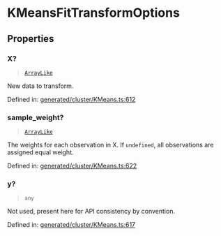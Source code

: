 # KMeansFitTransformOptions

## Properties

### X?

> [`ArrayLike`](../types/ArrayLike.md)

New data to transform.

Defined in:  [generated/cluster/KMeans.ts:612](https://github.com/transitive-bullshit/scikit-learn-ts/blob/92ab806/packages/sklearn/src/generated/cluster/KMeans.ts#L612)

### sample\_weight?

> [`ArrayLike`](../types/ArrayLike.md)

The weights for each observation in X. If `undefined`, all observations are assigned equal weight.

Defined in:  [generated/cluster/KMeans.ts:622](https://github.com/transitive-bullshit/scikit-learn-ts/blob/92ab806/packages/sklearn/src/generated/cluster/KMeans.ts#L622)

### y?

> `any`

Not used, present here for API consistency by convention.

Defined in:  [generated/cluster/KMeans.ts:617](https://github.com/transitive-bullshit/scikit-learn-ts/blob/92ab806/packages/sklearn/src/generated/cluster/KMeans.ts#L617)
